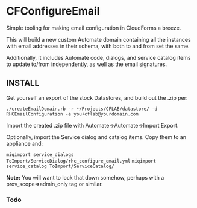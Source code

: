 # CFConfigureEmail

Simple tooling for making email configuration in CloudForms a breeze. 

This will build a new custom Automate domain containing all the instances with email addresses in their schema, with
 both to and from set the same.
 
Additionally, it includes Automate code, dialogs, and service catalog items to update to/from independently, as well
as the email signatures.

## INSTALL

Get yourself an export of the stock Datastores, and build out the .zip per:

`./createEmailDomain.rb -r ~/Projects/CFLAB/datastore/ -d RHCEmailConfiguration -e you+cflab@yourdomain.com`

Import the created .zip file with Automate->Automate->Import Export.

Optionally, import the Service dialog and catalog items. Copy them to an appliance and:

`miqimport service_dialogs ToImport/ServiceDialog/rhc_configure_email.yml`
`miqimport service_catalog ToImport/ServiceCatalog/`

**Note:** You will want to lock that down somehow, perhaps with a prov_scope=>admin_only tag or similar.

### Todo
